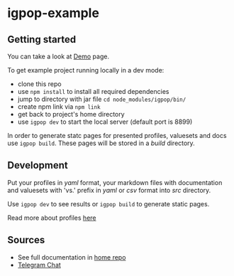 # igpop-example

## Getting started

You can take a look at [Demo](https://healthsamurai.github.io/igpop/profiles/Patient/basic.html) page.

To get example project running locally in a dev mode:
* clone this repo
* use `npm install` to install all required dependencies
* jump to directory with jar file `cd node_modules/igpop/bin/` 
* create npm link via `npm link`
* get back to project's home directory
* use `igpop dev` to start the local server (default port is 8899)

In order to generate statc pages for presented profiles, valuesets and docs use `igpop build`. These pages will be stored in a *build* directory.

## Development

Put your profiles in *yaml* format, your markdown files with documentation and valuesets with 'vs.' prefix in *yaml* or *csv* format into *src* directory.

Use `igpop dev` to see results or `igpop build` to generate static pages.

Read more about profiles [here](https://github.com/HealthSamurai/igpop#profiles)

## Sources

* See full documentation in [home repo](https://github.com/HealthSamurai/igpop.git)
* [Telegram Chat](https://t.me/igpop)
